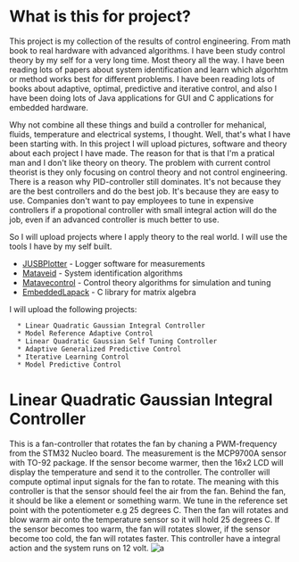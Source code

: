 # What is this for project?
This project is my collection of the results of control engineering. From math book to real hardware with advanced algorithms. 
I have been study control theory by my self for a very long time. Most theory all the way. I have been reading lots of papers about
system identification and learn which algorhtm or method works best for different problems. I have been reading lots of books 
about adaptive, optimal, predictive and iterative control, and also I have been doing lots of Java applications for GUI 
and C applications for embedded hardware. 

Why not combine all these things and build a controller for mehanical, fluids, temperature and electrical systems, I thought. 
Well, that's what I have been starting with. In this project I will upload pictures, software and theory about each project I have
made. The reason for that is that I'm a pratical man and I don't like theory on theory. The problem with current control theorist
is they only focusing on control theory and not control engineering. There is a reason why PID-controller still dominates. It's not
because they are the best controllers and do the best job. It's because they are easy to use. Companies don't want to pay employees
to tune in expensive controllers if a propotional controller with small integral action will do the job, even if an advanced controller
is much better to use. 

So I will upload projects where I apply theory to the real world. I will use the tools I have by my self built. 


  * [JUSBPlotter](https://github.com/DanielMartensson/JUSBPlotter "JUSBPlotter") - Logger software for measurements
  * [Mataveid](https://github.com/DanielMartensson/Mataveid "Mataveid") - System identification algorithms
  * [Matavecontrol](https://github.com/DanielMartensson/Matavecontrol "Matavecontrol") - Control theory algorithms for simulation and tuning
  * [EmbeddedLapack](https://github.com/DanielMartensson/EmbeddedLapack "EmbeddedLapack") - C library for matrix algebra


I will upload the following projects:
```
  * Linear Quadratic Gaussian Integral Controller
  * Model Reference Adaptive Control
  * Linear Quadratic Gaussian Self Tuning Controller
  * Adaptive Generalized Predictive Control
  * Iterative Learning Control
  * Model Predictive Control
```

# Linear Quadratic Gaussian Integral Controller
This is a fan-controller that rotates the fan by chaning a PWM-frequency from the STM32 Nucleo board. The measurement is the MCP9700A sensor with TO-92 package. If the sensor become warmer, then the 16x2 LCD will display the temperature and send it to the controller. The controller will compute optimal input signals for the fan to rotate. The meaning with this controller is that the sensor should feel the air from the fan. Behind the fan, it should be like a element or something warm. We tune in the reference set point with the potentiometer e.g 25 degrees C. Then the fan will rotates and blow warm air onto the temperature sensor so it will hold 25 degrees C. If the sensor becomes too warm, the fan will rotates slower, if the sensor become too cold, the fan will rotates faster. This controller have a integral action and the system runs on 12 volt.
![a](https://raw.githubusercontent.com/DanielMartensson/Practical-Control-Engineering/master/Linear%20Quadratic%20Gaussian%20Integral%20Control/Picture%20of%20the%20system.jpg)
